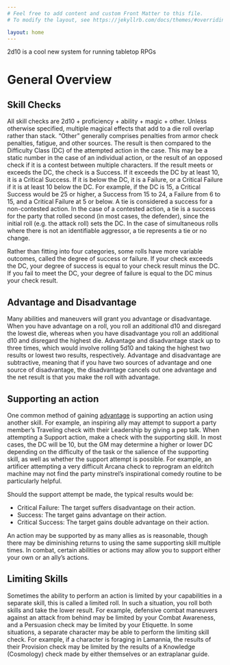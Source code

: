 ```yaml
---
# Feel free to add content and custom Front Matter to this file.
# To modify the layout, see https://jekyllrb.com/docs/themes/#overriding-theme-defaults

layout: home
---
```

2d10 is a cool new system for running tabletop RPGs 

# General Overview

## Skill Checks

All skill checks are 2d10 + proficiency + ability + magic + other. Unless otherwise specified, multiple magical effects that add to a die roll overlap rather than stack. “Other” generally comprises penalties from armor check penalties, fatigue, and other sources. The result is then compared to the Difficulty Class (DC) of the attempted action in the case. This may be a static number in the case of an individual action, or the result of an opposed check if it is a contest between multiple characters. If the result meets or exceeds the DC, the check is a Success. If it exceeds the DC by at least 10, it is a Critical Success. If it is below the DC, it is a Failure, or a Critical Failure if it is at least 10 below the DC. For example, if the DC is 15, a Critical Success would be 25 or higher, a Success from 15 to 24, a Failure from 6 to 15, and a Critical Failure at 5 or below. A tie is considered a success for a non-contested action. In the case of a contested action, a tie is a success for the party that rolled second (in most cases, the defender), since the initial roll (e.g. the attack roll) sets the DC. In the case of simultaneous rolls where there is not an identifiable aggressor, a tie represents a tie or no change.

Rather than fitting into four categories, some rolls have more variable outcomes, called the degree of success or failure. If your check exceeds the DC, your degree of success is equal to your check result minus the DC. If you fail to meet the DC, your degree of failure is equal to the DC minus your check result.

## Advantage and Disadvantage

Many abilities and maneuvers will grant you advantage or disadvantage. When you have advantage on a roll, you roll an additional d10 and disregard the lowest die, whereas when you have disadvantage you roll an additional d10 and disregard the highest die. Advantage and disadvantage stack up to three times, which would involve rolling 5d10 and taking the highest two results or lowest two results, respectively. Advantage and disadvantage are subtractive, meaning that if you have two sources of advantage and one source of disadvantage, the disadvantage cancels out one advantage and the net result is that you make the roll with advantage. 

## Supporting an action

One common method of gaining [advantage](#advantage-and-disadvantage) is supporting an action using another skill. For example, an inspiring ally may attempt to support a party member’s Traveling check with their Leadership by giving a pep talk. When attempting a Support action, make a check with the supporting skill. In most cases, the DC will be 10, but the GM may determine a higher or lower DC depending on the difficulty of the task or the salience of the supporting skill, as well as whether the support attempt is possible. For example, an artificer attempting a very difficult Arcana check to reprogram an eldritch machine may not find the party minstrel’s inspirational comedy routine to be particularly helpful.

Should the support attempt be made, the typical results would be:
* Critical Failure: The target suffers disadvantage on their action.
* Success: The target gains advantage on their action.
* Critical Success: The target gains double advantage on their action.

An action may be supported by as many allies as is reasonable, though there may be diminishing returns to using the same supporting skill multiple times. In combat, certain abilities or actions may allow you to support either your own or an ally’s actions.

## Limiting Skills

Sometimes the ability to perform an action is limited by your capabilities in a separate skill, this is called a limited roll. In such a situation, you roll both skills and take the lower result. For example, defensive combat maneuvers against an attack from behind may be limited by your Combat Awareness, and a Persuasion check may be limited by your Etiquette. In some situations, a separate character may be able to perform the limiting skill check. For example, if a character is foraging in Lamannia, the results of their Provision check may be limited by the results of a Knowledge (Cosmology) check made by either themselves or an extraplanar guide.

